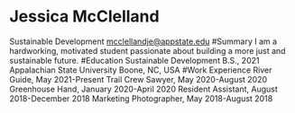 # Jessica McClelland
Sustainable Development
mcclellandje@appstate.edu
#Summary
I am a hardworking, motivated student passionate about building a more just and sustainable future.
#Education
Sustainable Development B.S., 2021
Appalachian State University
Boone, NC, USA
#Work Experience
River Guide, May 2021-Present
Trail Crew Sawyer, May 2020-August 2020
Greenhouse Hand, January 2020-April 2020
Resident Assistant, August 2018-December 2018
Marketing Photographer, May 2018-August 2018
